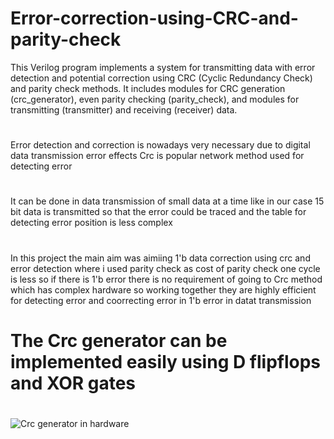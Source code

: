 # Error-correction-using-CRC-and-parity-check
This Verilog program implements a system for transmitting data with error detection and potential correction using CRC (Cyclic Redundancy Check) and parity check methods. It includes modules for CRC generation (crc_generator), even parity checking (parity_check), and modules for transmitting (transmitter) and receiving (receiver) data. 
#
Error detection and correction is nowadays very necessary due to digital data transmission error effects Crc is popular network method used for detecting error
#
It can be done in data transmission of small data at a time  like in our case 15 bit data is transmitted so that the error could be traced and the table for detecting error position is less complex
#
In this project the main aim was aimiing 1'b data correction using crc and error detection where i used parity check as cost of parity check one cycle is less so if there is 1'b error there is no requirement of going to Crc method which has complex hardware so working together they are highly efficient for detecting error and coorrecting error in 1'b error in datat transmission
# The Crc generator can be implemented easily using D flipflops and XOR gates
#
![Crc generator in hardware](https://github.com/user-attachments/assets/6e0c6497-4771-4eed-80c1-dcbbf04e11af)
